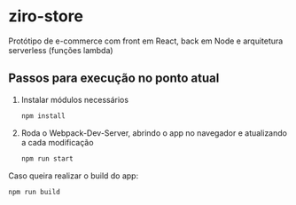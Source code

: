 # ziro-store
Protótipo de e-commerce com front em React, back em Node e arquitetura serverless (funções lambda)

## Passos para execução no ponto atual

1. Instalar módulos necessários
    ```bash
    npm install
    ```
2. Roda o Webpack-Dev-Server, abrindo o app no navegador e atualizando a cada modificação
    ```bash
    npm run start
    ```

Caso queira realizar o build do app:
```bash
npm run build
```